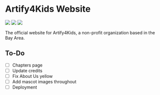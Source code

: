 # Artify4Kids Website

<img src="https://ziadoua.github.io/m3-Markdown-Badges/badges/Svelte/svelte1.svg"> <img src="https://ziadoua.github.io/m3-Markdown-Badges/badges/TailwindCSS/tailwindcss1.svg"> <img src="https://ziadoua.github.io/m3-Markdown-Badges/badges/Vercel/vercel1.svg">

The official website for Artify4Kids, a non-profit organization based in the Bay Area.

## To-Do
- [ ] Chapters page
- [ ] Update credits
- [ ] Fix About Us yellow
- [ ] Add mascot images throughout
- [ ] Deployment
